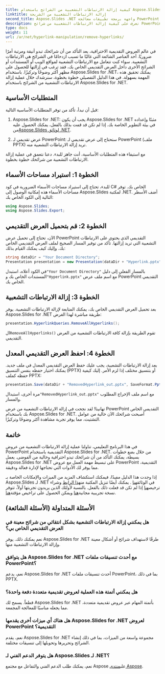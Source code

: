 ```yaml
---
title: كيفية إزالة الارتباطات التشعبية من الشرائح باستخدام Aspose.Slides .NET
linktitle: إزالة الارتباطات التشعبية من الشريحة
second_title: Aspose.Slides .NET واجهة برمجة تطبيقات معالجة PowerPoint
description: تعرف على كيفية إزالة الارتباطات التشعبية من شرائح PowerPoint باستخدام Aspose.Slides لـ .NET. إنشاء عروض تقديمية نظيفة واحترافية.
type: docs
weight: 11
url: /ar/net/hyperlink-manipulation/remove-hyperlinks/
---
```


في عالم العروض التقديمية الاحترافية، يعد التأكد من أن شرائحك تبدو أنيقة ومرتبة أمرًا ضروريًا. أحد العناصر الشائعة التي غالبًا ما تسبب ازدحامًا في الشرائح هي الارتباطات التشعبية. سواء كنت تتعامل مع الارتباطات التشعبية لمواقع الويب أو المستندات أو الشرائح الأخرى داخل العرض التقديمي الخاص بك، فقد ترغب في إزالتها للحصول على مظهر أكثر وضوحًا وتركيزًا. باستخدام Aspose.Slides for .NET، يمكنك تحقيق هذه المهمة بسهولة. في هذا الدليل التفصيلي خطوة بخطوة، سنرشدك خلال عملية إزالة الارتباطات التشعبية من الشرائح باستخدام Aspose.Slides for .NET.

## المتطلبات الأساسية

قبل أن نبدأ، تأكد من توفر المتطلبات الأساسية التالية:

1.  Aspose.Slides for .NET: يجب أن يكون Aspose.Slides for .NET مثبتًا وإعداده في بيئة التطوير الخاصة بك. إذا لم تكن قد قمت بذلك بالفعل، يمكنك الحصول عليه من[Aspose.Slides لوثائق .NET](https://reference.aspose.com/slides/net/).

2. عرض تقديمي لـ PowerPoint: ستحتاج إلى عرض تقديمي لـ PowerPoint (ملف PPTX) تريد إزالة الارتباطات التشعبية منه.

مع استيفاء هذه المتطلبات الأساسية، أنت جاهز للبدء. دعنا نتعمق في عملية إزالة الارتباطات التشعبية من شرائحك خطوة بخطوة.

## الخطوة 1: استيراد مساحات الأسماء

للبدء، تحتاج إلى استيراد مساحات الأسماء الضرورية في كود C# الخاص بك. توفر مساحات الأسماء هذه إمكانية الوصول إلى Aspose.Slides لمكتبة .NET. أضف الأسطر التالية إلى الكود الخاص بك:

```csharp
using Aspose.Slides;
using Aspose.Slides.Export;
```

## الخطوة 2: قم بتحميل العرض التقديمي

الآن، تحتاج إلى تحميل عرض PowerPoint التقديمي الذي يحتوي على الارتباطات التشعبية التي تريد إزالتها. تأكد من توفير المسار الصحيح لملف العرض التقديمي الخاص بك. وإليك كيف يمكنك القيام بذلك:

```csharp
string dataDir = "Your Document Directory";
Presentation presentation = new Presentation(dataDir + "Hyperlink.pptx");
```

 في الكود أعلاه، استبدل`"Your Document Directory"` بالمسار الفعلي إلى دليل المستندات الخاص بك و`"Hyperlink.pptx"` مع اسم ملف عرض PowerPoint التقديمي الخاص بك.

## الخطوة 3: إزالة الارتباطات التشعبية

بعد تحميل العرض التقديمي الخاص بك، يمكنك المتابعة لإزالة الارتباطات التشعبية. يوفر Aspose.Slides for .NET طريقة مباشرة لهذا الغرض:

```csharp
presentation.HyperlinkQueries.RemoveAllHyperlinks();
```

 ال`RemoveAllHyperlinks()` تقوم الطريقة بإزالة كافة الارتباطات التشعبية من العرض التقديمي.

## الخطوة 4: احفظ العرض التقديمي المعدل

بعد إزالة الارتباطات التشعبية، يجب عليك حفظ العرض التقديمي المعدل في ملف جديد. يمكنك اختيار حفظه بنفس التنسيق (PPTX) أو بتنسيق مختلف إذا لزم الأمر. إليك كيفية حفظه كملف PPTX:

```csharp
presentation.Save(dataDir + "RemovedHyperlink_out.pptx", SaveFormat.Pptx);
```

 مرة أخرى، استبدال`"RemovedHyperlink_out.pptx"` مع اسم ملف الإخراج المطلوب والمسار.

تهانينا! لقد نجحت في إزالة الارتباطات التشعبية من عرض PowerPoint التقديمي الخاص بك باستخدام Aspose.Slides for .NET. أصبحت شرائحك الآن خالية من عوامل التشتيت، مما يوفر تجربة مشاهدة أكثر وضوحًا وتركيزًا.

## خاتمة

في هذا البرنامج التعليمي، تناولنا عملية إزالة الارتباطات التشعبية من عروض PowerPoint التقديمية باستخدام Aspose.Slides for .NET. من خلال بضع خطوات بسيطة، يمكنك التأكد من أن شرائحك تبدو احترافية وخالية من الفوضى. يعمل Aspose.Slides for .NET على تبسيط مهمة العمل مع عروض PowerPoint التقديمية، مما يوفر لك الأدوات التي تحتاجها لإدارة فعالة ودقيقة.

إذا وجدت هذا الدليل مفيدًا، فيمكنك استكشاف المزيد من الميزات والإمكانات الخاصة بـ Aspose.Slides لـ .NET في الوثائق[هنا](https://reference.aspose.com/slides/net/) . يمكنك أيضًا تنزيل المكتبة من[هذا الرابط](https://releases.aspose.com/slides/net/) وشراء ترخيص[هنا](https://purchase.aspose.com/buy) إذا لم تكن قد فعلت ذلك بالفعل. بالنسبة لأولئك الذين يريدون تجربتها أولاً، تتوفر نسخة تجريبية مجانية[هنا](https://releases.aspose.com/) ويمكن الحصول على تراخيص مؤقتة[هنا](https://purchase.aspose.com/temporary-license/).

## الأسئلة المتداولة (الأسئلة الشائعة)

### هل يمكنني إزالة الارتباطات التشعبية بشكل انتقائي من شرائح معينة في العرض التقديمي الخاص بي؟
نعم يمكنك ذلك. يوفر Aspose.Slides for .NET طرقًا لاستهداف شرائح أو أشكال معينة وإزالة الارتباطات التشعبية منها.

### هل يتوافق Aspose.Slides for .NET مع أحدث تنسيقات ملفات PowerPoint؟
نعم، يدعم Aspose.Slides for .NET أحدث تنسيقات ملفات PowerPoint، بما في ذلك PPTX.

### هل يمكنني أتمتة هذه العملية لعروض تقديمية متعددة دفعة واحدة؟
قطعاً. يسمح لك Aspose.Slides for .NET بأتمتة المهام عبر عروض تقديمية متعددة، مما يجعله مناسبًا للمعالجة المجمعة.

### هل هناك أي ميزات أخرى يقدمها Aspose.Slides for .NET لعروض PowerPoint التقديمية؟
نعم، يقدم Aspose.Slides for .NET مجموعة واسعة من الميزات، بما في ذلك إنشاء الشرائح وتحريرها وتحويلها إلى تنسيقات مختلفة.

### هل يتوفر الدعم الفني لـ Aspose.Slides لـ .NET؟
 نعم، يمكنك طلب الدعم الفني والتفاعل مع مجتمع Aspose على[منتدى Aspose](https://forum.aspose.com/).
